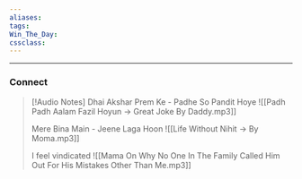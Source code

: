 ```yaml
---
aliases:  
tags:
Win_The_Day:  
cssclass:
---
```

---

### Connect 
> [!Audio Notes]
> Dhai Akshar Prem Ke - Padhe So Pandit Hoye
> ![[Padh Padh Aalam Fazil Hoyun → Great Joke By Daddy.mp3]]
> 
> Mere Bina Main - Jeene Laga Hoon
> ![[Life Without Nihit → By Moma.mp3]]
> 
> I feel vindicated
> ![[Mama On Why No One In The Family Called Him Out For His Mistakes Other Than Me.mp3]]

